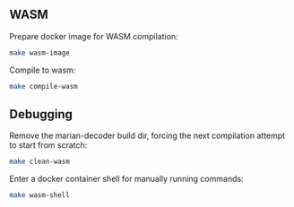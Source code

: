 ## WASM

Prepare docker image for WASM compilation:

```bash
make wasm-image
```

Compile to wasm:

```bash
make compile-wasm
```

## Debugging

Remove the marian-decoder build dir, forcing the next compilation attempt to start from scratch:

```bash
make clean-wasm
```

Enter a docker container shell for manually running commands:

```bash
make wasm-shell
```
